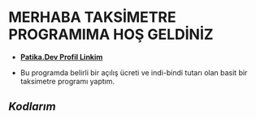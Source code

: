 # MERHABA TAKSİMETRE PROGRAMIMA HOŞ GELDİNİZ

* [**Patika.Dev Profil Linkim**](https://app.patika.dev/guleerbilal)

* Bu programda belirli bir açılış ücreti ve indi-bindi tutarı olan basit bir taksimetre programı yaptım.



## *Kodlarım*


